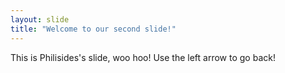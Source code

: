 ```yaml
---
layout: slide
title: "Welcome to our second slide!"
---
```

This is Philisides's slide, woo hoo!
Use the left arrow to go back!
